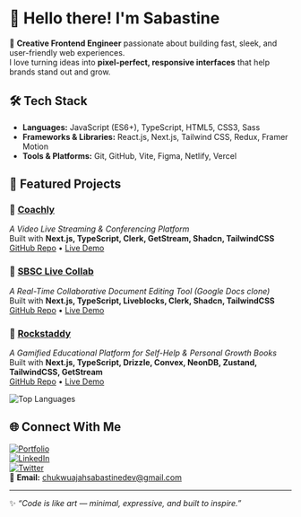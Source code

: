 # 👋 Hello there! I'm Sabastine  

🚀 **Creative Frontend Engineer** passionate about building fast, sleek, and user-friendly web experiences.  
I love turning ideas into **pixel-perfect, responsive interfaces** that help brands stand out and grow.  


## 🛠️ Tech Stack
- **Languages:** JavaScript (ES6+), TypeScript, HTML5, CSS3, Sass
- **Frameworks & Libraries:** React.js, Next.js, Tailwind CSS, Redux, Framer Motion
- **Tools & Platforms:** Git, GitHub, Vite, Figma, Netlify, Vercel  


## 🌟 Featured Projects  

### 🔹 [Coachly](https://coachly.vercel.app/)  
_A Video Live Streaming & Conferencing Platform_  
Built with **Next.js, TypeScript, Clerk, GetStream, Shadcn, TailwindCSS**  
[GitHub Repo](https://github.com/CasManny/coachly) • [Live Demo](https://coachly.vercel.app/)  

### 🔹 [SBSC Live Collab](https://sbscollab-doc.vercel.app/)  
_A Real-Time Collaborative Document Editing Tool (Google Docs clone)_  
Built with **Next.js, TypeScript, Liveblocks, Clerk, Shadcn, TailwindCSS**  
[GitHub Repo](https://github.com/CasManny/sbsc_live_collab) • [Live Demo](https://sbscollab-doc.vercel.app/)  


### 🔹 [Rockstaddy](https://rockstaddy.vercel.app/)  
_A Gamified Educational Platform for Self-Help & Personal Growth Books_  
Built with **Next.js, TypeScript, Drizzle, Convex, NeonDB, Zustand, TailwindCSS, GetStream**  
[GitHub Repo](https://github.com/CasManny/rockstady) • [Live Demo](https://rockstaddy.vercel.app/)  


 
![Top Languages](https://github-readme-stats.vercel.app/api/top-langs/?username=CasManny&layout=compact&theme=tokyonight)  


## 🌐 Connect With Me
[![Portfolio](https://chukwusabastine.vercel.app/)](#)  
[![LinkedIn](www.linkedin.com/in/chukwu-ajah-sabastine-333b68316)](https://www.linkedin.com/)  
[![Twitter](https://x.com/ChukwuAjahsaba)](https://twitter.com/)  
📧 **Email:** chukwuajahsabastinedev@gmail.com  

---

✨ *“Code is like art — minimal, expressive, and built to inspire.”*
